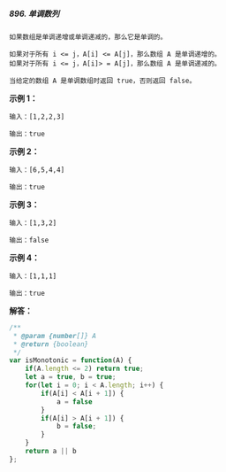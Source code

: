 ##### 896. 单调数列
``` hml
如果数组是单调递增或单调递减的，那么它是单调的。

如果对于所有 i <= j，A[i] <= A[j]，那么数组 A 是单调递增的。 
如果对于所有 i <= j，A[i]> = A[j]，那么数组 A 是单调递减的。

当给定的数组 A 是单调数组时返回 true，否则返回 false。
```

**示例 1：**
``` 
输入：[1,2,2,3]

输出：true
```

**示例 2：**
```
输入：[6,5,4,4]

输出：true
```

**示例 3：**
```
输入：[1,3,2]

输出：false
```

**示例 4：**
```
输入：[1,1,1]

输出：true
```


**解答：**

``` javascript
/**
 * @param {number[]} A
 * @return {boolean}
 */
var isMonotonic = function(A) {
    if(A.length <= 2) return true;
    let a = true, b = true;
    for(let i = 0; i < A.length; i++) {
        if(A[i] < A[i + 1]) {
            a = false
        }
        if(A[i] > A[i + 1]) {
            b = false;
        }
    }
    return a || b
};
```
